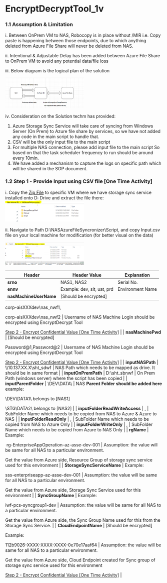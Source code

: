 # EncryptDecryptTool_1v

### 1.1	Assumption & Limitation

i.	Between OnPrem VM to NAS, Robocopy is in place without /MIR i.e. Copy paste is happening between those endpoints, due to which anything deleted from Azure File Share will never be deleted from NAS.

ii.	Intentional & Adjustable Delay has been added between Azure  File Share to OnPrem VM to avoid any potential data/file loss

iii.	Below diagram is the logical plan of the solution

<img src="./images/Picture1.png" width="50%"/>

iv.	Consideration on the Solution techm has provided:
1.	Azure Storage Sync Service will take care of syncing from Windows Server (On Prem) to Azure file share by services, so we have not added any code in the main script to handle that.
2.	CSV will be the only input file to the main script
3.	For multiple NAS connection, please add input file to the main script
So based on that the task scheduler frequency to run should be around every 10min.
4.	We have added a mechanism to capture the logs on specific path which will be shared in the SOP document.

### 1.2	Step 1 - Provide Input using CSV file [One Time Activity]

i.	Copy the [Zip File](https://github.com/BasicCloudTech/PowershellAutomation/blob/main/NAS_AzureFileSync-Setup/NAS_AzureFileSync-Setup_5v.zip) to specific VM where we have storage sync service installed onto D: Drive and extract the file there:
<img src="./images/Picture2.png" width="50%"/>

ii.	Navigate to Path D:\NASAzureFileSyncronizer\Script, and copy Input.csv file on your local machine for modification (for better visual on the data)

<img src="./images/Picture3.png" width="50%"/>

<img src="./images/Picture4.png" width="50%"/>

| **Header**                     | **Header Value**                                                            | **Explanation**                                                                                                                                                                                                                                                                                                                                                            |
| ------------------------------ | --------------------------------------------------------------------------- | -------------------------------------------------------------------------------------------------------------------------------------------------------------------------------------------------------------------------------------------------------------------------------------------------------------------------------------------------------------------------- |
| **srno**                       | NAS1, NAS2                                                                  | Serial No.                                                                                                                                                                                                                                                                                                                                                                 |
| **ennv**                       | Example: dev, sit, uat, prd                                                 | Environment Name                                                                                                                                                                                                                                                                                                                                                           |
| **nasMachineUserName**         | [Should be encrypted]

corp-aisXXXdev\\nas_nwf1,

corp-aisXXXdev\\nas_nwf2 | Username of NAS Machine Login should be encrypted using EncryptDecrypt Tool

[Step 2 - Encrypt Confidential Value [One Time Activity]](file:///C:/Users/Asus/Downloads/AIS%20-%20TechMahindra%20-%20Azure%20Infra%20Setup_20230320.docx#_Step_2_-)                                                                                                                         |
| **nasMachinePwd**              | [Should be encrypted]

Password@1,Password@2                                | Username of NAS Machine Login should be encrypted using EncryptDecrypt Tool

[Step 2 - Encrypt Confidential Value [One Time Activity]](file:///C:/Users/Asus/Downloads/AIS%20-%20TechMahindra%20-%20Azure%20Infra%20Setup_20230320.docx#_Step_2_-)                                                                                                                         |
| **inputNASPath**               | \\\\10.137.XX.X\\sht_sdwf                                                   | NAS Path which needs to be mapped as drive. It should be in same format                                                                                                                                                                                                                                                                                                    |
| **inputOnPremPath**            | D:\\sht_sbnwf                                                               | On Prem Path (windows server) where the script has been copied                                                                                                                                                                                                                                                                                                             |
| **inputParentFolder**          | \\DEV\\DATA\\                                                               | NAS **Parent** **Folder should be added here** example:

\\DEV\\DATA1\\ belongs to [NAS1]

\\STG\\DATA2\\ belongs to [NAS2]                                                                                                                                                                                                                                                |
| **inputFolderReadWriteAccess** | <FolderName1>,<FolderName2>                                                 | SubFolder Name which needs to be copied from NAS to Azure & Azure to NAS                                                                                                                                                                                                                                                                                                   |
| **inputFolderReadOnly**        | <FolderName1>,<FolderName2>                                                 | SubFolder Name which needs to be copied from NAS to Azure Only                                                                                                                                                                                                                                                                                                             |
| **inputFolderWriteOnly**       | <FolderName1>,<FolderName2>                                                 | SubFolder Name which needs to be copied from Azure to NAS Only                                                                                                                                                                                                                                                                                                             |
| **rgName**                     | Example:

 rg-EnterpriseAppOperation-az-asse-dev-001                        | Assumption: the value will be same for all NAS to a particular environment.

Get the value from Azure side, Resource Group of storage sync service used for this environment                                                                                                                                                                                               |
| **StorageSyncServiceName**     | Example:

sss-enterpriseapp-az-asse-dev-001                                 | Assumption: the value will be same for all NAS to a particular environment.

Get the value from Azure side, Storage Sync Service used for this environment                                                                                                                                                                                                                 |
| **SyncGroupName**              | Example:

iwf-pcs-syncgroup1-dev                                            | Assumption: the value will be same for all NAS to a particular environment.

Get the value from Azure side, the Sync Group Name used for this from the Storage Sync Service.                                                                                                                                                                                               |
| **CloudEndpointName**          | [Should be encrypted]

Example:

112b9026-XXXX-XXXX-XXXX-0e70e17aaf64       | Assumption: the value will be same for all NAS to a particular environment.

Get the value from Azure side, Cloud Endpoint created for Sync group of storage sync service used for this environment

[Step 2 - Encrypt Confidential Value [One Time Activity]](file:///C:/Users/Asus/Downloads/AIS%20-%20TechMahindra%20-%20Azure%20Infra%20Setup_20230320.docx#_Step_2_-) |